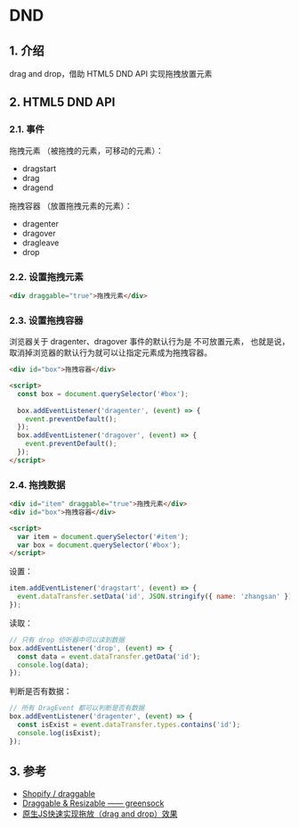 <!--#region
@author 吴钦飞
@email wuqinfei@qq.com
@create date 2024-05-09 09:49:29
@modify date 2024-05-09 09:49:29
@desc [description]
#endregion-->

# DND

## 1. 介绍

drag and drop，借助 HTML5 DND API 实现拖拽放置元素

## 2. HTML5 DND API

### 2.1. 事件

拖拽元素 （被拖拽的元素，可移动的元素）：

* dragstart
* drag
* dragend

拖拽容器 （放置拖拽元素的元素）：

* dragenter
* dragover
* dragleave
* drop

### 2.2. 设置拖拽元素

```html
<div draggable="true">拖拽元素</div>
```

### 2.3. 设置拖拽容器

浏览器关于 dragenter、dragover 事件的默认行为是 不可放置元素，
也就是说，取消掉浏览器的默认行为就可以让指定元素成为拖拽容器。

```html
<div id="box">拖拽容器</div>

<script>
  const box = document.querySelector('#box');
  
  box.addEventListener('dragenter', (event) => {
    event.preventDefault();
  });
  box.addEventListener('dragover', (event) => {
    event.preventDefault();
  });
</script>
```

### 2.4. 拖拽数据

```html
<div id="item" draggable="true">拖拽元素</div>
<div id="box">拖拽容器</div>

<script>
  var item = document.querySelector('#item');
  var box = document.querySelector('#box');
</script>
```

设置：

```javascript
item.addEventListener('dragstart', (event) => {
  event.dataTransfer.setData('id', JSON.stringify({ name: 'zhangsan' }));
});
```

读取：

```javascript
// 只有 drop 侦听器中可以读到数据
box.addEventListener('drop', (event) => {
  const data = event.dataTransfer.getData('id');
  console.log(data);
});
```

判断是否有数据：

```javascript
// 所有 DragEvent 都可以判断是否有数据
box.addEventListener('dragenter', (event) => {
  const isExist = event.dataTransfer.types.contains('id');
  console.log(isExist);
});
```

## 3. 参考

* [Shopify / draggable ](https://github.com/Shopify/draggable/tree/v1.0.0-beta.12)
* [Draggable & Resizable —— greensock](https://greensock.com/forums/topic/17657-draggable-resizable/)
* [原生JS快速实现拖放（drag and drop）效果](https://segmentfault.com/a/1190000019554950)
